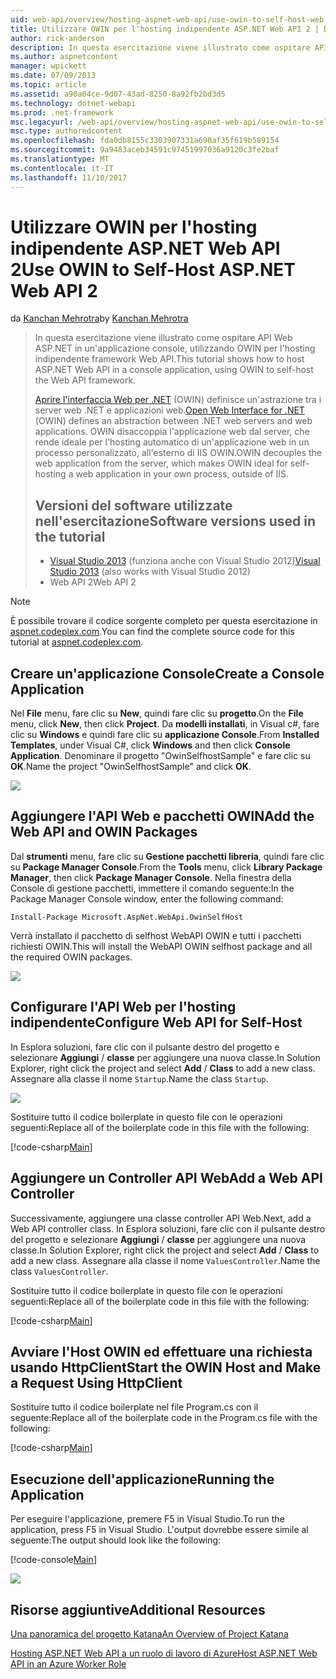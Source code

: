 ```yaml
---
uid: web-api/overview/hosting-aspnet-web-api/use-owin-to-self-host-web-api
title: Utilizzare OWIN per l'hosting indipendente ASP.NET Web API 2 | Documenti Microsoft
author: rick-anderson
description: In questa esercitazione viene illustrato come ospitare API Web ASP.NET in un'applicazione console, utilizzando OWIN per l'hosting indipendente framework Web API. Aprire interfaccia Web per .NET (OWIN) d...
ms.author: aspnetcontent
manager: wpickett
ms.date: 07/09/2013
ms.topic: article
ms.assetid: a90a04ce-9d07-43ad-8250-8a92fb2bd3d5
ms.technology: dotnet-webapi
ms.prod: .net-framework
msc.legacyurl: /web-api/overview/hosting-aspnet-web-api/use-owin-to-self-host-web-api
msc.type: authoredcontent
ms.openlocfilehash: fda0db8155c3303907331a690af35f619b589154
ms.sourcegitcommit: 9a9483aceb34591c97451997036a9120c3fe2baf
ms.translationtype: MT
ms.contentlocale: it-IT
ms.lasthandoff: 11/10/2017
---
```

<a name="use-owin-to-self-host-aspnet-web-api-2"></a><span data-ttu-id="984df-104">Utilizzare OWIN per l'hosting indipendente ASP.NET Web API 2</span><span class="sxs-lookup"><span data-stu-id="984df-104">Use OWIN to Self-Host ASP.NET Web API 2</span></span>
====================
<span data-ttu-id="984df-105">da [Kanchan Mehrotra](https://twitter.com/kanchanmeh)</span><span class="sxs-lookup"><span data-stu-id="984df-105">by [Kanchan Mehrotra](https://twitter.com/kanchanmeh)</span></span>

> <span data-ttu-id="984df-106">In questa esercitazione viene illustrato come ospitare API Web ASP.NET in un'applicazione console, utilizzando OWIN per l'hosting indipendente framework Web API.</span><span class="sxs-lookup"><span data-stu-id="984df-106">This tutorial shows how to host ASP.NET Web API in a console application, using OWIN to self-host the Web API framework.</span></span>
> 
> <span data-ttu-id="984df-107">[Aprire l'interfaccia Web per .NET](http://owin.org) (OWIN) definisce un'astrazione tra i server web .NET e applicazioni web.</span><span class="sxs-lookup"><span data-stu-id="984df-107">[Open Web Interface for .NET](http://owin.org) (OWIN) defines an abstraction between .NET web servers and web applications.</span></span> <span data-ttu-id="984df-108">OWIN disaccoppia l'applicazione web dal server, che rende ideale per l'hosting automatico di un'applicazione web in un processo personalizzato, all'esterno di IIS OWIN.</span><span class="sxs-lookup"><span data-stu-id="984df-108">OWIN decouples the web application from the server, which makes OWIN ideal for self-hosting a web application in your own process, outside of IIS.</span></span>
> 
> ## <a name="software-versions-used-in-the-tutorial"></a><span data-ttu-id="984df-109">Versioni del software utilizzate nell'esercitazione</span><span class="sxs-lookup"><span data-stu-id="984df-109">Software versions used in the tutorial</span></span>
> 
> 
> - <span data-ttu-id="984df-110">[Visual Studio 2013](https://www.microsoft.com/visualstudio/eng/2013-downloads) (funziona anche con Visual Studio 2012)</span><span class="sxs-lookup"><span data-stu-id="984df-110">[Visual Studio 2013](https://www.microsoft.com/visualstudio/eng/2013-downloads) (also works with Visual Studio 2012)</span></span>
> - <span data-ttu-id="984df-111">Web API 2</span><span class="sxs-lookup"><span data-stu-id="984df-111">Web API 2</span></span>


> [!NOTE]
> <span data-ttu-id="984df-112">È possibile trovare il codice sorgente completo per questa esercitazione in [aspnet.codeplex.com](https://aspnet.codeplex.com/SourceControl/latest#Samples/WebApi/OwinSelfhostSample/ReadMe.txt).</span><span class="sxs-lookup"><span data-stu-id="984df-112">You can find the complete source code for this tutorial at [aspnet.codeplex.com](https://aspnet.codeplex.com/SourceControl/latest#Samples/WebApi/OwinSelfhostSample/ReadMe.txt).</span></span>


## <a name="create-a-console-application"></a><span data-ttu-id="984df-113">Creare un'applicazione Console</span><span class="sxs-lookup"><span data-stu-id="984df-113">Create a Console Application</span></span>

<span data-ttu-id="984df-114">Nel **File** menu, fare clic su **New**, quindi fare clic su **progetto**.</span><span class="sxs-lookup"><span data-stu-id="984df-114">On the **File** menu, click **New**, then click **Project**.</span></span> <span data-ttu-id="984df-115">Da **modelli installati**, in Visual c#, fare clic su **Windows** e quindi fare clic su **applicazione Console**.</span><span class="sxs-lookup"><span data-stu-id="984df-115">From **Installed Templates**, under Visual C#, click **Windows** and then click **Console Application**.</span></span> <span data-ttu-id="984df-116">Denominare il progetto "OwinSelfhostSample" e fare clic su **OK**.</span><span class="sxs-lookup"><span data-stu-id="984df-116">Name the project "OwinSelfhostSample" and click **OK**.</span></span>

[![](use-owin-to-self-host-web-api/_static/image2.png)](use-owin-to-self-host-web-api/_static/image1.png)

## <a name="add-the-web-api-and-owin-packages"></a><span data-ttu-id="984df-117">Aggiungere l'API Web e pacchetti OWIN</span><span class="sxs-lookup"><span data-stu-id="984df-117">Add the Web API and OWIN Packages</span></span>

<span data-ttu-id="984df-118">Dal **strumenti** menu, fare clic su **Gestione pacchetti libreria**, quindi fare clic su **Package Manager Console**.</span><span class="sxs-lookup"><span data-stu-id="984df-118">From the **Tools** menu, click **Library Package Manager**, then click **Package Manager Console**.</span></span> <span data-ttu-id="984df-119">Nella finestra della Console di gestione pacchetti, immettere il comando seguente:</span><span class="sxs-lookup"><span data-stu-id="984df-119">In the Package Manager Console window, enter the following command:</span></span>

`Install-Package Microsoft.AspNet.WebApi.OwinSelfHost`

<span data-ttu-id="984df-120">Verrà installato il pacchetto di selfhost WebAPI OWIN e tutti i pacchetti richiesti OWIN.</span><span class="sxs-lookup"><span data-stu-id="984df-120">This will install the WebAPI OWIN selfhost package and all the required OWIN packages.</span></span>

[![](use-owin-to-self-host-web-api/_static/image4.png)](use-owin-to-self-host-web-api/_static/image3.png)

## <a name="configure-web-api-for-self-host"></a><span data-ttu-id="984df-121">Configurare l'API Web per l'hosting indipendente</span><span class="sxs-lookup"><span data-stu-id="984df-121">Configure Web API for Self-Host</span></span>

<span data-ttu-id="984df-122">In Esplora soluzioni, fare clic con il pulsante destro del progetto e selezionare **Aggiungi** / **classe** per aggiungere una nuova classe.</span><span class="sxs-lookup"><span data-stu-id="984df-122">In Solution Explorer, right click the project and select **Add** / **Class** to add a new class.</span></span> <span data-ttu-id="984df-123">Assegnare alla classe il nome `Startup`.</span><span class="sxs-lookup"><span data-stu-id="984df-123">Name the class `Startup`.</span></span>

![](use-owin-to-self-host-web-api/_static/image5.png)

<span data-ttu-id="984df-124">Sostituire tutto il codice boilerplate in questo file con le operazioni seguenti:</span><span class="sxs-lookup"><span data-stu-id="984df-124">Replace all of the boilerplate code in this file with the following:</span></span>

[!code-csharp[Main](use-owin-to-self-host-web-api/samples/sample1.cs)]

## <a name="add-a-web-api-controller"></a><span data-ttu-id="984df-125">Aggiungere un Controller API Web</span><span class="sxs-lookup"><span data-stu-id="984df-125">Add a Web API Controller</span></span>

<span data-ttu-id="984df-126">Successivamente, aggiungere una classe controller API Web.</span><span class="sxs-lookup"><span data-stu-id="984df-126">Next, add a Web API controller class.</span></span> <span data-ttu-id="984df-127">In Esplora soluzioni, fare clic con il pulsante destro del progetto e selezionare **Aggiungi** / **classe** per aggiungere una nuova classe.</span><span class="sxs-lookup"><span data-stu-id="984df-127">In Solution Explorer, right click the project and select **Add** / **Class** to add a new class.</span></span> <span data-ttu-id="984df-128">Assegnare alla classe il nome `ValuesController`.</span><span class="sxs-lookup"><span data-stu-id="984df-128">Name the class `ValuesController`.</span></span>

<span data-ttu-id="984df-129">Sostituire tutto il codice boilerplate in questo file con le operazioni seguenti:</span><span class="sxs-lookup"><span data-stu-id="984df-129">Replace all of the boilerplate code in this file with the following:</span></span>

[!code-csharp[Main](use-owin-to-self-host-web-api/samples/sample2.cs)]

## <a name="start-the-owin-host-and-make-a-request-using-httpclient"></a><span data-ttu-id="984df-130">Avviare l'Host OWIN ed effettuare una richiesta usando HttpClient</span><span class="sxs-lookup"><span data-stu-id="984df-130">Start the OWIN Host and Make a Request Using HttpClient</span></span>

<span data-ttu-id="984df-131">Sostituire tutto il codice boilerplate nel file Program.cs con il seguente:</span><span class="sxs-lookup"><span data-stu-id="984df-131">Replace all of the boilerplate code in the Program.cs file with the following:</span></span>

[!code-csharp[Main](use-owin-to-self-host-web-api/samples/sample3.cs)]

## <a name="running-the-application"></a><span data-ttu-id="984df-132">Esecuzione dell'applicazione</span><span class="sxs-lookup"><span data-stu-id="984df-132">Running the Application</span></span>

<span data-ttu-id="984df-133">Per eseguire l'applicazione, premere F5 in Visual Studio.</span><span class="sxs-lookup"><span data-stu-id="984df-133">To run the application, press F5 in Visual Studio.</span></span> <span data-ttu-id="984df-134">L'output dovrebbe essere simile al seguente:</span><span class="sxs-lookup"><span data-stu-id="984df-134">The output should look like the following:</span></span>

[!code-console[Main](use-owin-to-self-host-web-api/samples/sample4.cmd)]

![](use-owin-to-self-host-web-api/_static/image6.png)

## <a name="additional-resources"></a><span data-ttu-id="984df-135">Risorse aggiuntive</span><span class="sxs-lookup"><span data-stu-id="984df-135">Additional Resources</span></span>

[<span data-ttu-id="984df-136">Una panoramica del progetto Katana</span><span class="sxs-lookup"><span data-stu-id="984df-136">An Overview of Project Katana</span></span>](../../../aspnet/overview/owin-and-katana/an-overview-of-project-katana.md)

[<span data-ttu-id="984df-137">Hosting ASP.NET Web API a un ruolo di lavoro di Azure</span><span class="sxs-lookup"><span data-stu-id="984df-137">Host ASP.NET Web API in an Azure Worker Role</span></span>](host-aspnet-web-api-in-an-azure-worker-role.md)
